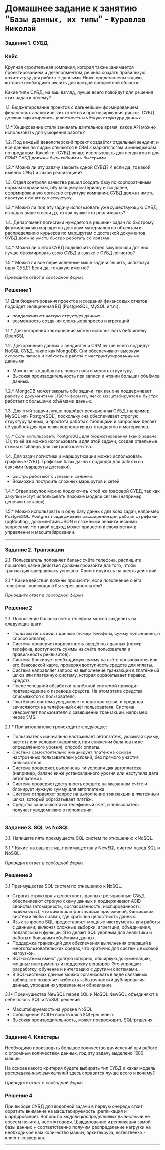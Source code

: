 # Домашнее задание к занятию "`Базы данных, их типы`" - `Журавлев Николай`

### Задание 1. СУБД

### Кейс
Крупная строительная компания, которая также занимается проектированием и девелопментом, решила создать правильную архитектуру для работы с данными. Ниже представлены задачи, которые необходимо решить для каждой предметной области. 

Какие типы СУБД, на ваш взгляд, лучше всего подойдут для решения этих задач и почему? 
 
1.1. Бюджетирование проектов с дальнейшим формированием финансовых аналитических отчётов и прогнозирования рисков. СУБД должна гарантировать целостность и чёткую структуру данных.

1.1.* Хеширование стало занимать длительное время, какое API можно использовать для ускорения работы? 

1.2. Под каждый девелоперский проект создаётся отдельный лендинг, и все данные по лидам стекаются в CRM к маркетологам и менеджерам по продажам. Какой тип СУБД лучше использовать для лендингов и для CRM? СУБД должны быть гибкими и быстрыми.

1.2.* Можно ли эту задачу закрыть одной СУБД? И если да, то какой именно СУБД и какой реализацией?

1.3. Отдел контроля качества решил создать базу по корпоративным нормам и правилам, обучающему материалу и так далее, сформированную согласно структуре компании. СУБД должна иметь простую и понятную структуру.

1.3.* Можно ли под эту задачу использовать уже существующую СУБД из задач выше и если да, то как лучше это реализовать?

1.4. Департамент логистики нуждается в решении задач по быстрому формированию маршрутов доставки материалов по объектам и распределению курьеров по маршрутам с доставкой документов. СУБД должна уметь быстро работать со связями.

1.4.* Можно ли к этой СУБД подключить отдел закупок или для них лучше сформировать свою СУБД в связке с СУБД логистов?

1.5.* Можно ли все перечисленные выше задачи решить, используя одну СУБД? Если да, то какую именно?

*Приведите ответ в свободной форме.*

### Решение 1

1.1 Для бюджетирования проектов и создания финансовых отчетов подойдет реляционная БД (PostgreSQL, MySQL и т.п.). 
  * поддерживают четкую структуру данных
  * возможность создания сложных запросов и агрегаций
  
1.1.* Для ускорения хэширования можно использовать библиотеку OpenSSL 

1.2. Для хранения данных с лендингов и CRM лучше всего подойдут NoSQL СУБД, такие как MongoDB. Они обеспечивают высокую скорость записи и гибкость в работе с неструктурированными данными.
  * Можно легко добавлять новые поля и менять структуру.
  * Высокая производительность при записи и чтении больших объёмов данных.

1.2.* MongoDB может закрыть обе задачи, так как она поддерживает работу с документами (JSON-формат), легко масштабируется и быстро работает с большими объёмами данных.

1.3. Для этой задачи лучше подойдёт реляционная СУБД (например, MySQL или PostgreSQL), поскольку она обеспечивает строгую структуру данных, а простота работы с таблицами и запросами делает её удобной для хранения корпоративных стандартов и материалов.

1.3.* Если использовать PostgreSQL для бюджетирования (как в задаче 1.1), то её же можно использовать и для этой задачи, создав отдельные схемы и таблицы для контроля качества.

1.4. Для задач логистики и маршрутизации можно использовать графовые СУБД. Графовые базы данных подходят для работы со связями (маршруты доставки).
  * Быстро работают с узлами и связями.
  * Возможно построить сложных маршрутов и сетей
  
1.4.* Отдел закупок можно подключить к той же графовой СУБД, так как закупки могут использовать похожие модели связей (например, цепочки поставок).

1.5.* Можно использовать и одну базу данных для всех задач, например PostgreSQL. Postgres поддерживает расширения для работы с графами (pgRouting), документами JSON и сложными аналитическими запросами. Но такой подход может привести к сложностям в управлении и масштабировании.


---

### Задание 2. Транзакции

2.1. Пользователь пополняет баланс счёта телефона, распишите пошагово, какие действия должны произойти для того, чтобы 
транзакция завершилась успешно. Ориентируйтесь на шесть действий.

2.1.* Какие действия должны произойти, если пополнение счёта телефона происходило бы через автоплатёж?

*Приведите ответ в свободной форме.*

### Решение 2

2.1. Пополнение баланса счета телефона можно разделить на следующие шаги:
  * Пользователь вводит данные (номер телефона, сумму пополнения, и способ оплаты).
  * Система проверяет корректность введённых данных (номер телефона, доступность суммы на счёте пользователя и правильность реквизитов).
  * Система блокирует необходимую сумму на счёте пользователя или его банковской карте, проверяя доступность средств для оплаты.
  * Система направляет запрос на выполнение транзакции в платёжный шлюз или платёжную систему, которая обрабатывает перевод средств.
  * После успешной обработки платёжной системой приходит подтверждение о переводе средств. На этом этапе средства списываются с пользователя.
  * Платёжная система уведомляет оператора связи, и средства зачисляются на телефонный счёт пользователя. Система уведомляет пользователя о завершении транзакции, например, через SMS.

2.1.* При автоплатеже происходите следующее:
  * Пользователь изначально настраивает автоплатёж, указывая сумму, частоту или условие (например, при снижении баланса ниже определённого уровня), способо оплаты.
  * Система самостоятельно инициирует платёж на основе настроенных пользователем условий, без прямого участия пользователя.
  * Система проверяет, выполнены ли условия для автоплатежа (например, баланс ниже установленного уровня или наступила дата автоплатежа).
  * Система проверяет доступность средств на указанном счёте и блокирует нужную сумму для автоплатежа.
  * Система отправляет запрос на выполнение транзакции в платёжный шлюз, который обрабатывает платёж.
  * Средства зачисляются на телефонный счёт, и пользователь получает уведомление о пополнении.

---

### Задание 3. SQL vs NoSQL

3.1. Напишите пять преимуществ SQL-систем по отношению к NoSQL. 

3.1.* Какие, на ваш взгляд, преимущества у NewSQL систем перед SQL и NoSQL.

*Приведите ответ в свободной форме.*

### Решение 3

3.1 Преимущества SQL-систем по отношению к NoSQL.
  * Строгая структура и целостность данных: реляционные СУБД обеспечивают строгую схему данных и поддерживают ACID-свойства (атомарность, согласованность, изолированность, надёжность), что важно для финансовых приложений, банковских систем и любых задач, где критична целостность данных.
  * Язык запросов SQL предоставляет мощные инструменты для работы с данными, включая сложные выборки, агрегации, объединения, подзапросы и функции. Это делает SQL удобным для аналитики и работы с большими объёмами данных.
  * Поддержка транзакций для обеспечения выполнения операций в многопользовательских средах, что критично для систем с высокой нагрузкой.
  * SQL-системы имеют долгую историю, обширную документацию, мощные инструменты и поддержку вендоров. Это упрощает разработку, обучение и интеграцию с другими системами.
  * В SQL-системах данные можно организовать в виде связанных таблиц, что позволяет избегать избыточности и дублирования данных, упрощая их управление и обновление.

3.1* Преимущества NewSQL перед SQL и NoSQL
  NewSQL объединяют в себе плюсы SQL и NoSQL решений
  * Масштабируемость на уровне NoSQL
  * Соблюдение ACID-свойств как в SQL-решениях
  * Высокая производительность, может превосходить SQL-решения

---

### Задание 4. Кластеры

Необходимо производить большое количество вычислений при работе с огромным количеством данных, под эту задачу выделено 1000 машин. 

На основе какого критерия будете выбирать тип СУБД и какая модель *распределённых вычислений* здесь справится лучше всего и почему?

*Приведите ответ в свободной форме.*

### Решение 4

При выборе СУБД для подобной задачи в первую очередь стоит обратить внимание на масштабируемость (репликация и шардирование).
Вопрос по *модели распределенных вычислений* не совсем понятен, честно говоря. Шардирование и репликация самой базы данных + соответственно получим распределение нагрузки на необходимое нам количество машин, архитекрура, естественно - клиент-серверная.

---
